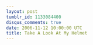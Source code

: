 ```yaml
---
layout: post
tumblr_id: 1133084400
disqus_comments: true
date: 2006-11-12 10:00:00 UTC
title: Take A Look At My Helmet
---
```


<object width="425" height="350"><param name="movie" value="http://www.youtube.com/v/h3wSQo_gxXY"></param><param name="wmode" value="transparent"></param><embed src="http://www.youtube.com/v/h3wSQo_gxXY" type="application/x-shockwave-flash" wmode="transparent" width="425" height="350"></embed></object>

